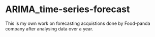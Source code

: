# ARIMA_time-series-forecast

This is my own work on forecasting acquistions done by Food-panda company after analysing data over a year.
